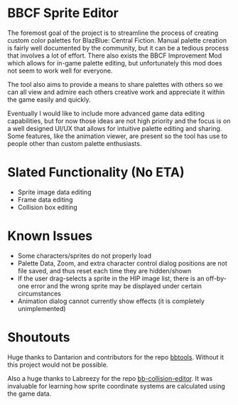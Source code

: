 # BBCF Sprite Editor

The foremost goal of the project is to streamline the process of creating custom color palettes 
for BlazBlue: Central Fiction. Manual palette creation is fairly well documented by the community, but it can 
be a tedious process that involves a lot of effort. There also exists the BBCF Improvement Mod which allows for 
in-game palette editing, but unfortunately this mod does not seem to work well for everyone.

The tool also aims to provide a means to share palettes with others so we can all view and admire each others 
creative work and appreciate it within the game easily and quickly.

Eventually I would like to include more advanced game data editing capabilities, but for now those ideas are not high 
priority and the focus is on a well designed UI/UX that allows for intuitive palette editing and sharing. Some 
features, like the animation viewer, are present so the tool has use to people other than custom palette enthusiasts.

# Slated Functionality (No ETA)

* Sprite image data editing
* Frame data editing
* Collision box editing

# Known Issues

* Some characters/sprites do not properly load
* Palette Data, Zoom, and extra character control dialog positions are not file saved, and thus reset each time 
they are hidden/shown
* If the user drag-selects a sprite in the HIP image list, there is an off-by-one error and the wrong sprite 
may be displayed under certain circumstances
* Animation dialog cannot currently show effects (it is completely unimplemented)

# Shoutouts

Huge thanks to Dantarion and contributors for the repo [bbtools](https://github.com/dantarion/bbtools). 
Without it this project would not be possible. 

Also a huge thanks to Labreezy for the repo [bb-collision-editor](https://github.com/Labreezy/bb-collision-editor).
It was invaluable for learning how sprite coordinate systems are calculated using the game data.
